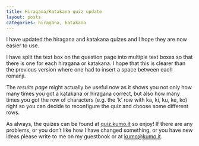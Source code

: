 ```yaml
---
title: Hiragana/Katakana quiz update
layout: posts
categories: hiragana, katakana
---
```

I have updated the hiragana and katakana quizes and I hope they are now easier to use.

I have split the text box on the question page into multiple text boxes so that there is one for each hiragana or katakana. I hope that this is clearer than the previous version where one had to insert a space between each romanji.

The _results page_ might actually be useful now as it shows you not only how many times you got a katakana or hiragana correct, but also how many times you got the row of characters (e.g. the ‘k’ row with ka, ki, ku, ke, ko) right so you can decide to reconfigure the quiz and choose some different rows.

As always, the quizes can be found at [quiz.kumo.it](http://quiz.kumo.it) so enjoy! If there are any problems, or you don’t like how I have changed something, or you have new ideas please write to me on my guestbook or at [kumo@kumo.it](mailto:kumo@kumo.it).
